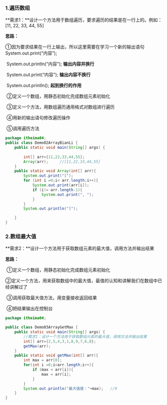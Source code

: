 ### 1.遍历数组

**需求1：**设计一个方法用于数组遍历，要求遍历的结果是在一行上的。例如：[11, 22, 33, 44, 55] 

**思路：**

​		①因为要求结果在一行上输出，所以这里需要在学习一个新的输出语句System.out.print(“内容”);

​				System.out.println(“内容”); **输出内容并换行** 

​				System.out.print(“内容”); **输出内容不换行** 

​				System.out.println(); **起到换行的作用**

​		②定义一个数组，用静态初始化完成数组元素初始化

​		③定义一个方法，用数组遍历通用格式对数组进行遍历 

​		④用新的输出语句修改遍历操作 

​		⑤调用遍历方法

```java
package itheima04;
public class Demo02ArrayBianLi {
    public static void main(String[] args) {
     
        int[] arr={11,22,33,44,55};
        Array(arr);     //[11,22,33,44,55]
    }
    public static void Array(int[] arr){
        System.out.print("[");
        for (int i =0;i< arr.length;i++){
            System.out.print(arr[i]);
            if (i!= arr.length-1){
                System.out.print(", ");
            }
        }
        System.out.println("]");

    }
}
```

### 2.数组最大值

**需求2：**设计一个方法用于获取数组元素的最大值，调用方法并输出结果

**思路：**

​		①定义一个数组，用静态初始化完成数组元素初始化

​		②定义一个方法，用来获取数组中的最大值，最值的认知和讲解我们在数组中已经讲解过了

​		③调用获取最大值方法，用变量接收返回结果 

​		④把结果输出在控制台

```java
package itheima04;

public class Demo03ArrayGetMax {
    public static void main(String[] args) {
        //需求1：设计一个方法用于获取数组元素的最大值，调用方法并输出结果
        int[] arr={2,5,4,3,1,8,9,7,6,0};
        getMax(arr);
    }
    public static void getMax(int[] arr){
        int max = arr[0];
        for(int i =0;i<arr.length;i++){
            if (max < arr[i]){
                max = arr[i];
            }
        }
        System.out.println("最大值是："+max);   //9
    }
}
```